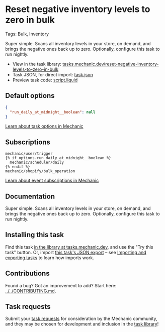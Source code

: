 # Reset negative inventory levels to zero in bulk

Tags: Bulk, Inventory

Super simple. Scans all inventory levels in your store, on demand, and brings the negative ones back up to zero. Optionally, configure this task to run nightly.

* View in the task library: [tasks.mechanic.dev/reset-negative-inventory-levels-to-zero-in-bulk](https://tasks.mechanic.dev/reset-negative-inventory-levels-to-zero-in-bulk)
* Task JSON, for direct import: [task.json](../../tasks/reset-negative-inventory-levels-to-zero-in-bulk.json)
* Preview task code: [script.liquid](./script.liquid)

## Default options

```json
{
  "run_daily_at_midnight__boolean": null
}
```

[Learn about task options in Mechanic](https://learn.mechanic.dev/core/tasks/options)

## Subscriptions

```liquid
mechanic/user/trigger
{% if options.run_daily_at_midnight__boolean %}
  mechanic/scheduler/daily
{% endif %}
mechanic/shopify/bulk_operation
```

[Learn about event subscriptions in Mechanic](https://learn.mechanic.dev/core/tasks/subscriptions)

## Documentation

Super simple. Scans all inventory levels in your store, on demand, and brings the negative ones back up to zero. Optionally, configure this task to run nightly.

## Installing this task

Find this task [in the library at tasks.mechanic.dev](https://tasks.mechanic.dev/reset-negative-inventory-levels-to-zero-in-bulk), and use the "Try this task" button. Or, import [this task's JSON export](../../tasks/reset-negative-inventory-levels-to-zero-in-bulk.json) – see [Importing and exporting tasks](https://learn.mechanic.dev/core/tasks/import-and-export) to learn how imports work.

## Contributions

Found a bug? Got an improvement to add? Start here: [../../CONTRIBUTING.md](../../CONTRIBUTING.md).

## Task requests

Submit your [task requests](https://mechanic.canny.io/task-requests) for consideration by the Mechanic community, and they may be chosen for development and inclusion in the [task library](https://tasks.mechanic.dev/)!
